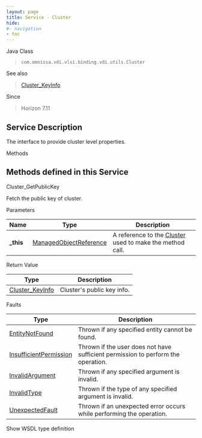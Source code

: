 ```yaml
---
layout: page
title: Service - Cluster
hide:
#- navigation
- toc
---
```








Java Class
> `com.omnissa.vdi.vlsi.binding.vdi.utils.Cluster`

See also
> [Cluster_KeyInfo](vdi.utils.Cluster.KeyInfo.md)

Since
> Horizon 7.11





## Service Description

The interface to provide cluster level properties.

Methods

Methods defined in this Service
---
Cluster_GetPublicKey




Fetch the public key of cluster.

Parameters

Name| Type| Description
---|---|---
**_this**| [ManagedObjectReference](vmodl.ManagedObjectReference.md)|  A reference to the [Cluster](vdi.utils.Cluster.md) used to make the method call.



Return Value

Type |  Description
---|---
[Cluster_KeyInfo](vdi.utils.Cluster.KeyInfo.md)| Cluster's public key info.



Faults

Type |  Description
---|---
[EntityNotFound](vdi.fault.EntityNotFound.md)| Thrown if any specified entity cannot be found.
[InsufficientPermission](vdi.fault.InsufficientPermission.md)| Thrown if the user does not have sufficient permission to perform the operation.
[InvalidArgument](vdi.fault.InvalidArgument.md)| Thrown if any specified argument is invalid.
[InvalidType](vdi.fault.InvalidType.md)| Thrown if the type of any specified argument is invalid.
[UnexpectedFault](vdi.fault.UnexpectedFault.md)| Thrown if an unexpected error occurs while performing the operation.

Show WSDL type definition












 
